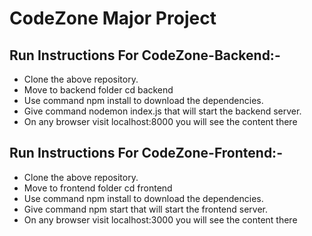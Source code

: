 # CodeZone Major Project

## Run Instructions For CodeZone-Backend:- 
<ul>
  <li>Clone the above repository.</li>
  <li>Move to backend folder cd backend</li>
  <li>Use command npm install to download the dependencies. </li>
  <li>Give command nodemon index.js that will start the backend server.</li>
  <li>On any browser visit localhost:8000 you will see the content there</li>
</ul>


## Run Instructions For CodeZone-Frontend:- 
<ul>
  <li>Clone the above repository.</li>
  <li>Move to frontend folder cd frontend</li>
  <li>Use command npm install to download the dependencies. </li>
  <li>Give command npm start that will start the frontend server.</li>
  <li>On any browser visit localhost:3000 you will see the content there</li>
</ul>

